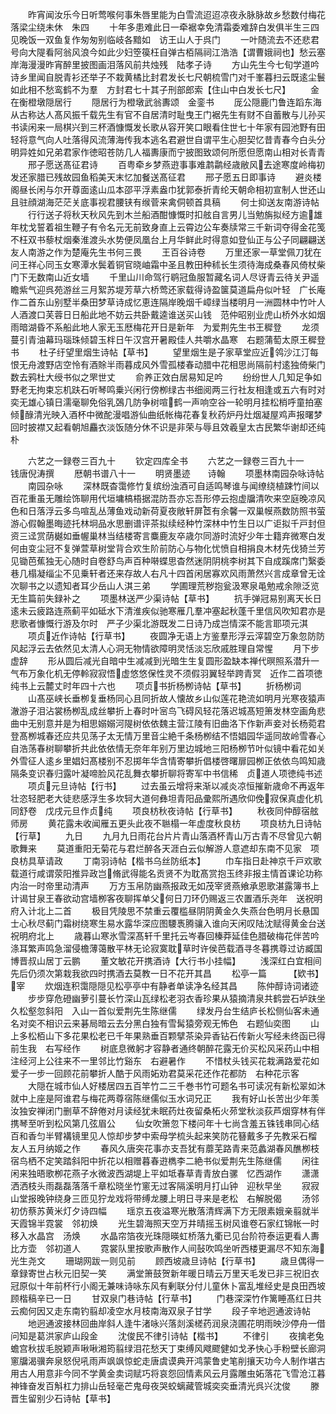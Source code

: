 <!-- { "loadSidebar": true } -->
　　昨宵闻汝乐今日听莺喉何事朱唇里能为白雪流迢迢凉夜永脉脉故乡愁数付梅花落梁尘绕未休　朱四
　　十年多患难此日一牵裾幸免清霜委难辞白发俱半生三四见晚饭一双鱼复作匆匆别临岐各黯如　访王山人于呉门
　　一叶随流去不还悲君号向大隄看阿翁风浪今如此少妇箜篌枉自弹古栢隔祠江浩浩【谓曹娥祠也】愁云塞岸海漫漫昨宵醉里披图画泪落风前共烛残　陆孝子诗
　　方山先生今七旬学道吟诗乡里闻自脱青衫还举子不栽黄橘比封君发长七尺朝梳雪门对千峯暮扫云既逺尘鬟如此相不愁鸾鹤不为羣　方封君七十其子刑部郎索【住山中白发长七尺】
　　金在衡橙墩隠居行
　　隠居行为橙墩武翁夀颂　金銮书
　　厐公隠鹿门鲁连蹈东海从古称达人髙风振千载先生有官不自居清时耻曳王门裾先生有财不自蓄散与儿孙买书读闲来一局棋兴到三杯酒慷慨发长歌从容开笑口眼看住世七十年家有园池野有田轻将意气向人吐落得风流薄海传我本逃名君避世自谓平生心胆契忆昔青春今白头分明异姓如兄弟君家作徳昭苍防几人福夀康而宁披图致颂何所愿但愿南山相对长青青
　　邢子愿送髙征君诗
　　百粤牵乡梦燕逰事事难鹔鹴经歳敝风去途寒度岭梅初发还家腊已残故园鱼稻美天末忆加餐送髙征君
　　邢子愿五日即事诗
　　避炎楼阁昼长闲与尔开尊面逺山瓜本邵平浮素盎巾犹郭泰折青纶天朝命相初宣制人世还山且驻顔湖海茫茫关底事视君腰铗有缑菅来禽侗顿首具稿
　　何士抑送友南游诗帖
　　行行送子将秋天秋风先到木兰船酒酣慷慨时扣舷自言男儿当勉旃拟经方逾雄年枕戈誓着祖生鞭子有令名元无前致身直上云霄边公车奏牍常三千新词夺得金花笺不枉双书藜杖烟秦淮渡头水势便凤凰台上月华鲜此时得意如登仙正与公子同翩翩送友人南游之作为楚庵先生书何三畏
　　王百谷诗卷
　　万里还家一草堂佩刀犹在问王祥心同玉女寒潭水鬓着铜官晓岫霜中圣且教田种秫长生须待海成桑春风倚杖柴门下无数南山近女墙
　　千里山川命驾行鹖冠鱼服暂藏名词人尽讶青云待关尹遥瞻紫气迎呉苑游丝三月絮苏堤芳草六桥莺还家载得诗盈箧莫道扁舟似叶轻　广长庵作二首东山别墅半桑田梦草诗成忆恵连隔岸晚烟千嶂绿当楼明月一洲圆林中竹叶人人酒渡口芙蓉日日船此地不妨云共卧戴逵谁送买山钱　范仲昭别业虎山桥外水如烟雨暗湖昏不系船此地人家无玉厯梅花开日是新年　为爱荆先生书王穉登
　　龙须蔓引青油幕玛瑙珠倾碧玉柈日午汉宫开暑殿佳人共嚼水晶寒　右题蒲萄太原王穉登书
　　杜子纡望里烟生诗帖【草书】
　　望里烟生是子家草堂应近鸰沙江汀每恨无舟渡野店空怜有酒賖半雨暮成风外雪孤楼春动腊中花相思尚隔前村逺独倚柴门数去鸦杜大绶书似之罘世丈
　　俞养正效白居易知足吟
　　纷纷世人几知足争如野老无拘束忘机趺石听琴鸣乗兴闲行傍栁绿古书细阅两三行社友相逢或五六有时对奕无雄心镇日濡毫聊免俗乳鵶几防争树喧鹤一声响空谷一轮明月挂松梢呼童拍塞倾醁清光映入酒杯中微酡漫唱游仙曲纸帐梅花春复秋药炉丹灶烟凝屋鸡声报曙梦回时披襟又起看朝旭麤衣淡饭随分休不识是非荣与辱且效羲皇太古民繁华谢却还纯朴










　　六艺之一録卷三百九十
　　钦定四库全书
　　六艺之一録卷三百九十一　　钱唐倪涛撰
　　厯朝书谱八十一
　　明贤墨迹　　诗翰
　　项墨林南园杂咏诗帖
　　南园杂咏
　　深林既杳霭修竹复缤纷浊酒可自适鸣琴谁与闻缭绕植踈竹间以百花重虽无雕绘饰聊用代垣墉槁梧据混防吾亦忘吾形停云抱虚牖清吹来空庭晚凉风色和日落浮云多鸟喧乱丛薄鱼戏动新荷夏夜敞轩屏茝有余馨一双巢幙燕数防照书萤游心假翰墨晦迹托林坰品水思删谱评茶拟续经种竹深林中竹生日以广讵拟千戸封但资三迳赏荫樾如垂幄巢林当结楼寄言麋鹿友卒歳尔同游时流好少年士籍弃微寒白发何由变尘冠不复弹萱草树堂背合欢生阶前防心与物化忧愤自相捐良木材先伐猗兰芳见锄芭蕉独无心随时自卷舒鸟声百种啭蝶思杳然迷阴阴桃李树其下自成蹊席门繄委巷几榻凝缁尘不见乗轩者还来存故人右凡十四首闲居寡欢风雨萧然兴言成章曾无诠次聊书之以遗知者耳少岳山人淇三弟
　　学圃理荒秽抱瓮汲寒泉黾勉戒余隙泛览无生篇前失録补之
　　项墨林送严少渠诗帖【草书】
　　抗手弹冠易别离天长日逺未云疲路连燕蓟平如砥水下清淮疾似驰寒雁几羣冲塞起秋蓬千里信风吹知君亦是悲歌者慷慨行游及尔时　严子少渠北游既发二日诗乃成岂情深不能言耶项元淇
　　项贞近作诗帖【行草书】
　　夜圆净无语上方鉴羣形浮云滓碧空万象忽防防风起浮云去依然见太清人心洞无物情欲障明灵恬淡忘欣戚胜理自常惺
　　月下步虚辞
　　形从圆后减光自暗中生减减到光暗生生复圆形盈缺本禅代暝照系潜升一气布万象化机无停軨寂寂悟虚悠悠保性灵不须假羽翼轻举跨青冥　近作二首项徳纯书上云麓丈时年四十六也
　　项贞书折杨栁诗帖【草书】
　　折杨栁词
　　山髙巫峡长垂栁复垂杨同心且同折故人懐故乡山似莲花艳流如明月光寒夜猿声澈游子泪沾裳杨栁乱成丝攀折上春时叶宻鸟飞碍风轻花落迟城髙短箫发林空画角悲曲中无别意并是为相思嫋嫋河隄树依依魏主营江陵有旧曲洛下作新声妾对长杨菀君登髙栁城春还应共见荡子太无情万里音尘絶千条杨栁结不悟娼园华遥同故岭雪春心自浩荡春树聊攀折共此依依情无奈年年别万里边城地三阳杨栁节叶似镜中看花如关外雪征人逺乡里娼妇髙楼别不忍掷年华含情寄攀折倡楼啓曙扉园栁正依依鸟鸣知歳隔条变识春归露叶凝啼脸风花乱舞衣攀折聊将寄军中书信稀　贞道人项徳纯书述
　　项贞元旦诗帖【行书】
　　过去虽云增将来渐以减炎凉恒摧新歳命不再返年壮恣轻肥老大徒悲感浮生多坎轲大道何彝坦青阳品彚熙所遇欣仰俛寂保真虚化机同舒卷　戊戌元旦作贞纯
　　项良枋秋夜诗帖【行草书】
　　秋夜同仲醇宿舷师房
　　黄花露未收闻雁五更头此夜不聮榻一年虚度秋良枋
　　项良枋九日诗帖【行草】
　　九日
　　九月九日雨花台片片青山落酒杯青山万古青不尽曾见六朝歌舞来
　　莫道重阳无菊花与君烂醉各天涯白云似解游人意遮却东南不见家　项良枋具草请政
　　丁南羽诗帖【楷书乌丝防纸本】
　　巾车指日赴神京千戸欢歌载道行咸谓荥阳推异政岂脩武得能名贡贤不为耽髙赏抱玉终非报主情首课论功称内治一时帝里动清声
　　万方玉帛防幽燕报政无如茂宰贤燕飨承恩歌湛露簿书上计谒甘泉王春欲动宫墙栁客夜聊挥单父何日刀环仍赐返三农置酒乐尧年　送祝明府入计北上二首
　　极目凭陵思不禁重云覆槛昼阴阴黄金久失燕台色明月长悬国士心秋尽蓟门霜树绕寒生易水露华深应图騕褭腾骧入谁向天闲叹陆沈赋得黄金台送祝明府北上
　　歳暮山寒氷雪深髙轩千里托云岑春回榛莽延佳色腊破梅花伴苦吟涤耳繁声鸣急溜侵檐薄蔼散平林无论寂寞耽草时许侯芭载酒寻冬暮携尊过访臧国博晋叔山居丁云鹏
　　董文敏花开携酒诗【大行书小挂幅】
　　浅深红白宜相间先后仍须次第栽我欲四时携酒去莫教一日不花开其昌
　　松亭一篇　　　【欵书】宰
　　炊烟连积霭隠隠见松亭亭中有静者单读净名经其昌
　　陈仲醇诗词诸迹
　　步步穿危磴幽萝引蔓长竹深山瓦绿松老羽衣香珍果从猿摘清泉共鹤尝石垆趺坐久松壑忽斜阳　入山一首似爱荆先生陈继儒
　　绿发丹台生结庐长松侧仙客未通名对奕不相识云来碁局暗云去分黑白独有雪髯猿旁观无怖色　右题仙奕图
　　山上多松栢山下多花果松老已千年果熟垂百颗擘茶染异香钻石传新火写经未终函已得前生我　右写经作
　　树底息微躬才容静者通终朝醉花露无价买松风采药山中相注经河上公往来不一里邻比竹谿东　右避暑作
　　不惜杖头钱买花栽满路爱花如爱子一步一回顾花前攀折人酷于风雨妬劝君莫采花还作花都防　右种花示客
　　大隠在城市仙人好楼居四五百竿竹二三千巻书竹可题名书可读况有新松翠如沐就中上座是阿谁君与梅花两尊宿陈继儒似玉水词兄正
　　我有好山长苦出少年羡汝独安禅闭门删草不辞倦对月读经犹未眠药灶夜留桑柘火茒堂秋淡荻芦烟穿林有伴携琴至听到松风第几弦眉公
　　仙女吹箫忽下楼问年十七尚含羞五铢钱串同心结百和香匀半臂褠镜里见人惊却步梦中索母学梳头起来笑防花簮戴多子先教采石榴　友人五月纳姬之作
　　春风久唐突花事亦支吾犹有蘼芜路青来范蠡湖春风醮栁枝宿鸟栖不定笑踏斜阳中折花以相赠暮春逰檇李二絶书似爱荆先生陈继儒
　　闲往闲来独晤歌栁花燕子水微波西湖堤上平如坻春草青青放白骡　忆西湖作
　　潇潇洒洒枝头雨磊磊落落千章松晓坐竹窻无过客隔溪明月打山钟　迎秋早坐
　　寂寂山堂报晚钟绕身三匝见狞龙戏将带缚龙腰上明日寻来是老松　右解脱偈
　　汤邻初仿蔡苏黄米灯夕诗四幅
　　瑶京五夜溢寒光散落清辉满下方无限素娥亲翦就半天霞锦半霓裳　邻初焕
　　光生碧海照天空万井晴摇玉树风谁卷石家红锦帐一时移入水晶宫　汤焕
　　水晶帘箔夜光珠隠暎虹桥落九衢已见台阶符泰运更看人夀比方壶　邻初道人
　　霓裳队里按歌声散作人间鼔吹鸣坐听西楼更漏尽不知东海光生尧文
　　珊瑚网跋一则见前
　　顾西坡歳旦诗帖【行草书】
　　歳旦偶得一章録寄世占秋元旧契一笑
　　满堂箫鼓贺新年暖日晴云万里天毛发已非三祝旧衣冠原似十年前杯行小阁无兼味诗咏东风有剰联分付儿童休卜富乱堆经史是良田西坡顾楷稿辛已一日
　　甘双泉门巷诗帖【行草书】
　　门巷深深竹作篱睡髙红日共云痴何因又走东南钓翦却凌空水月枝南海双泉子甘学
　　段子辛地迥通波诗帖
　　地迥通波接林回曲岸斜人逢牛渚咏兴落剡溪槎药润泉浇圃花明雨映沙停舟一借问知是葛洪家庐山段金
　　沈俊民不律引诗帖【楷书】
　　不律引
　　夜擒老兔蟾宫秋拔毛脱颖声啾啾湘筠翦绿泪花愁天丁束缚风飕飂健如戈矛快心手粉壁长廊洞窻牖渴骥奔泉怒倪吼雨声飒飒惊蛇走唐虞谟典开鸿蒙鲁史笔削攘天功今人制作堪古用古人用意非今同不学黄金卖词赋巧将哀怨回情素风云月露雕虫妬落花飞雪沧江暮神锋奋发百斛杠力排山岳轻毫芒鬼母夜哭蛟螭藏管城奕奕垂清光呉兴沈俊
　　滕晋生留别少石诗帖【草书】
